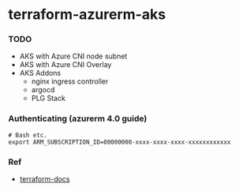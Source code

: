 # terraform-azurerm-aks

### TODO
- AKS with Azure CNI node subnet
- AKS with Azure CNI Overlay
- AKS Addons
    - nginx ingress controller
    - argocd
    - PLG Stack

### Authenticating (azurerm 4.0 guide)
```
# Bash etc.
export ARM_SUBSCRIPTION_ID=00000000-xxxx-xxxx-xxxx-xxxxxxxxxxxx
```

### Ref

- [terraform-docs](https://terraform-docs.io/user-guide/introduction/)